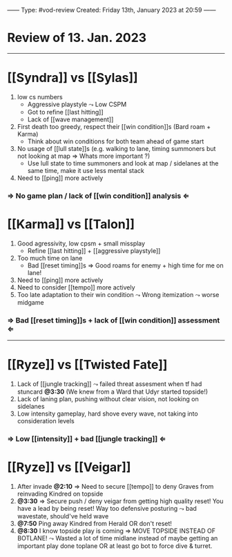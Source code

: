 ——
Type: #vod-review
Created: Friday 13th, January 2023 at 20:59
——
# Review of 13. Jan. 2023
---
# [[Syndra]] vs [[Sylas]]
1. low cs numbers 
	- Aggressive playstyle $\leadsto$ Low CSPM
	- Got to refine [[last hitting]]
	- Lack of [[wave management]]
2. First death too greedy, respect their [[win condition]]s (Bard roam + Karma)
	- Think about win conditions for both team ahead of game start  
4. No usage of [[lull state]]s (e.g. walking to lane, timing summoners but not looking at map $\Rightarrow$ Whats more important ?)
	-  Use lull state to time summoners and look at map / sidelanes at the same time, make it use less mental stack
5. Need to [[ping]] more actively
### $\Rightarrow$ No game plan / lack of [[win condition]] analysis $\Leftarrow$
# [[Karma]] vs [[Talon]]
1. Good agressivity, low cpsm + small missplay
   - Refine [[last hitting]] + [[aggressive playstyle]]
2. Too much time on lane 
   -  Bad [[reset timing]]s $\Rightarrow$ Good roams for enemy + high time for me on lane!
3. Need to [[ping]] more actively
4. Need to consider [[tempo]] more actively
5.  Too late adaptation to their win condition $\leadsto$ Wrong itemization $\leadsto$ worse midgame
### $\Rightarrow$ Bad [[reset timing]]s + lack of [[win condition]] assessment $\Leftarrow$ 
---
# [[Ryze]] vs [[Twisted Fate]]
1. Lack of [[jungle tracking]] $\leadsto$ failed threat assesment when tf had stuncard **@3:30**
   (We knew from a Ward that Udyr started topside!)
2. Lack of laning plan, pushing without clear vision, not looking on sidelanes 
3. Low intensity gameplay, hard shove every wave, not taking into consideration levels
### $\Rightarrow$ Low [[intensity]] + bad [[jungle tracking]] $\Leftarrow$
# [[Ryze]] vs [[Veigar]]
1. After invade **@2:10** $\Rightarrow$ Need to secure [[tempo]] to deny Graves from reinvading Kindred on topside
2. **@3:30** $\Rightarrow$ Secure push / deny veigar from getting high quality reset! You have a lead by being reset! Way too defensive posturing $\leadsto$ bad wavestate, should've held wave
3. **@7:50** Ping away Kindred from Herald OR don't reset!
4. **@8:30** I know topside play is coming $\Rightarrow$ MOVE TOPSIDE INSTEAD OF BOTLANE! 
   $\leadsto$ Wasted a lot of time midlane instead of maybe getting an important play done toplane OR at least go bot to force dive & turret.